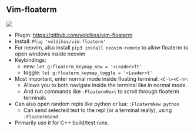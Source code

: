 ## Vim-floaterm

![](https://www.youtube.com/watch?v=QzlwC-AUY-U)

* Plugin: https://github.com/voldikss/vim-floaterm
* Install: `Plug 'voldikss/vim-floaterm'`
* For neovim, also install `pip3 install neovim-remote` to allow floaterm to open windows inside neovim
* Keybindings:
  * new: `let g:floaterm_keymap_new = '<Leader>ft'`
  * toggle: `let g:floaterm_keymap_toggle = '<Leader>t'`
* Most important, enter normal mode inside floating terminal: `<C-\><C-n>`:
  * Allows you to both navigate inside the terminal like in normal mode.
  * And run commands like `:FloatermNext` to scroll through floaterm terminals
* Can also open random repls like python or lua: `:FloatermNew python`
  * Can send selected text to the repl (or a terminal really), using `:FloatermSend`
* Primarily use it for C++ build/test runs. 
